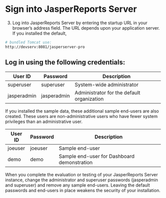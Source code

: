 # Sign into JasperReports Server

3. Log into JasperReports Server by entering the startup URL in your browser’s address field. The URL depends upon your application server. If you installed the default, 

```sh
# bundled Tomcat use:
http://devserv:8081/jasperserver-pro
```

## Log in using the following credentials:

| User ID        | Password     | Description                                 |                     
|----------------|--------------|---------------------------------------------|                        
| superuser	     | superuser	| System-wide administrator                   |                                  
| jasperadmin	 | jasperadmin  | Administrator for the default organization  |                     

If you installed the sample data, these additional sample end-users are also created. These users are non-administrative users who have fewer system privileges than an administrative user.

| User ID        | Password     | Description                                 |                     
|----------------|--------------|---------------------------------------------|                        
| joeuser	     | joeuser   	| Sample end-user                             |                                  
| demo	         | demo         | Sample end-user for Dashboard demonstration |


When you complete the evaluation or testing of your JasperReports Server instance, change the administrator and superuser passwords (jasperadmin and superuser) and remove any sample end-users. Leaving the default passwords and end-users in place weakens the security of your installation.